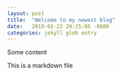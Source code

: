 ```yaml
---
layout: post
title:  "Welcome to my newest blog"
date:   2019-02-22 20:15:05 -0800
categories: jekyll glob entry
---
```


Some content

This is a markdown file